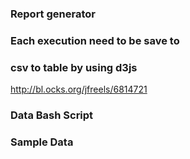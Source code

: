 

### Report generator
### Each execution need to be save to 

### csv to table by using d3js
http://bl.ocks.org/jfreels/6814721


### Data Bash Script 

### Sample Data 

### 